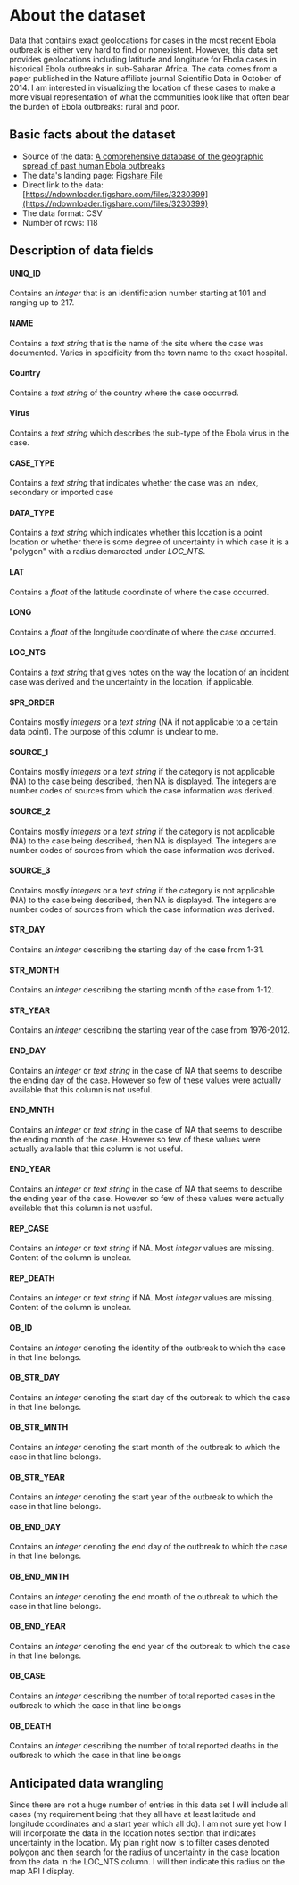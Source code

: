 # About the dataset
Data that contains exact geolocations for cases in the most recent Ebola outbreak is either very hard to find or nonexistent. However, this data set provides geolocations including latitude and longitude for Ebola cases in historical Ebola outbreaks in sub-Saharan Africa. The data comes from a paper published in the Nature affiliate journal Scientific Data in October of 2014. I am interested in visualizing the location of these cases to make a more visual representation of what the communities look like that often bear the burden of Ebola outbreaks: rural and poor.
## Basic facts about the dataset
- Source of the data: [A comprehensive database of the geographic spread of past human Ebola outbreaks](http://www.nature.com/articles/sdata201442#data-citations)
- The data's landing page: [Figshare File](https://figshare.com/articles/Ebola_past_outbreak_geographic_spread_data/1192660)
- Direct link to the data: [https://ndownloader.figshare.com/files/3230399](https://ndownloader.figshare.com/files/3230399)
- The data format: CSV
- Number of rows: 118

## Description of data fields
#### UNIQ_ID
Contains an *integer* that is an identification number starting at 101 and ranging up to 217.
#### NAME
Contains a *text string* that is the name of the site where the case was documented. Varies in specificity from the town name to the exact hospital.
#### Country
Contains a *text string* of the country where the case occurred.
#### Virus
Contains a *text string* which describes the sub-type of the Ebola virus in the case.
#### CASE_TYPE
Contains a *text string* that indicates whether the case was an index, secondary or imported case
#### DATA_TYPE
Contains a *text string* which indicates whether this location is a point location or whether there is some degree of uncertainty in which case it is a "polygon" with a radius demarcated under *LOC_NTS*.
#### LAT
Contains a *float* of the latitude coordinate of where the case occurred.
#### LONG
Contains a *float* of the longitude coordinate of where the case occurred.
#### LOC_NTS
Contains a *text string* that gives notes on the way the location of an incident case was derived and the uncertainty in the location, if applicable.
#### SPR_ORDER
Contains mostly *integers* or a *text string* (NA if not applicable to a certain data point). The purpose of this column is unclear to me.
#### SOURCE_1
Contains mostly *integers* or a *text string* if the category is not applicable (NA) to the case being described, then NA is displayed. The integers are number codes of sources from which the case information was derived.
#### SOURCE_2
Contains mostly *integers* or a *text string* if the category is not applicable (NA) to the case being described, then NA is displayed. The integers are number codes of sources from which the case information was derived.
#### SOURCE_3
Contains mostly *integers* or a *text string* if the category is not applicable (NA) to the case being described, then NA is displayed. The integers are number codes of sources from which the case information was derived.
#### STR_DAY
Contains an *integer* describing the starting day of the case from 1-31.
#### STR_MONTH
Contains an *integer* describing the starting month of the case from 1-12.
#### STR_YEAR
Contains an *integer* describing the starting year of the case from 1976-2012.
#### END_DAY
Contains an *integer* or *text string* in the case of NA that seems to describe the ending day of the case. However so few of these values were actually available that this column is not useful.
#### END_MNTH
Contains an *integer* or *text string* in the case of NA that seems to describe the ending month of the case. However so few of these values were actually available that this column is not useful.
#### END_YEAR
Contains an *integer* or *text string* in the case of NA that seems to describe the ending year of the case. However so few of these values were actually available that this column is not useful.
#### REP_CASE
Contains an *integer* or *text string* if NA. Most *integer* values are missing. Content of the column is unclear.
#### REP_DEATH
Contains an *integer* or *text string* if NA. Most *integer* values are missing. Content of the column is unclear.
#### OB_ID
Contains an *integer* denoting the identity of the outbreak to which the case in that line belongs.
#### OB_STR_DAY	
Contains an *integer* denoting the start day of the outbreak to which the case in that line belongs.
#### OB_STR_MNTH
Contains an *integer* denoting the start month of the outbreak to which the case in that line belongs.
#### OB_STR_YEAR
Contains an *integer* denoting the start year of the outbreak to which the case in that line belongs.
#### OB_END_DAY
Contains an *integer* denoting the end day of the outbreak to which the case in that line belongs.
#### OB_END_MNTH
Contains an *integer* denoting the end month of the outbreak to which the case in that line belongs.
#### OB_END_YEAR
Contains an *integer* denoting the end year of the outbreak to which the case in that line belongs.
#### OB_CASE	
Contains an *integer* describing the number of total reported cases in the outbreak to which the case in that line belongs
#### OB_DEATH
Contains an *integer* describing the number of total reported deaths in the outbreak to which the case in that line belongs
## Anticipated data wrangling
Since there are not a huge number of entries in this data set I will include all cases (my requirement being that they all have at least latitude and longitude coordinates and a start year which all do). I am not sure yet how I will incorporate the data in the location notes section that indicates uncertainty in the location. My plan right now is to filter cases denoted polygon and then search for the radius of uncertainty in the case location from the data in the LOC_NTS column. I will then indicate this radius on the map API I display.